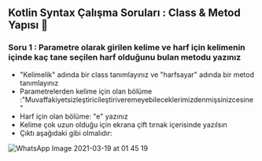 ## Kotlin Syntax Çalışma Soruları : Class & Metod Yapısı 🚀

### Soru 1 : Parametre olarak girilen kelime ve harf için kelimenin içinde kaç tane seçilen harf olduğunu bulan metodu yazınız

  - "Kelimelik" adında bir class tanımlayınız ve "harfsayar" adında bir metod tanımlayınız
  - Parametrelerden kelime için olan bölüme :"Muvaffakiyetsizleştiricileştiriveremeyebileceklerimizdenmişsinizcesine"
  - Harf için olan bölüme: "e" yazınız
  - Kelime çok uzun olduğu için ekrana çift tırnak içerisinde yazılsın
  - Çıktı aşağıdaki gibi olmalıdır:

![WhatsApp Image 2021-03-19 at 01 45 19](https://user-images.githubusercontent.com/70329389/111707767-b67a5400-8855-11eb-94e1-da1a29e2d502.jpeg)







